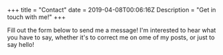 +++
title = "Contact"
date = 2019-04-08T00:06:16Z
Description = "Get in touch with me!"
+++

Fill out the form below to send me a message! I'm interested to hear what you have to say, whether it's to correct me on ome of my posts, or just to say hello!
